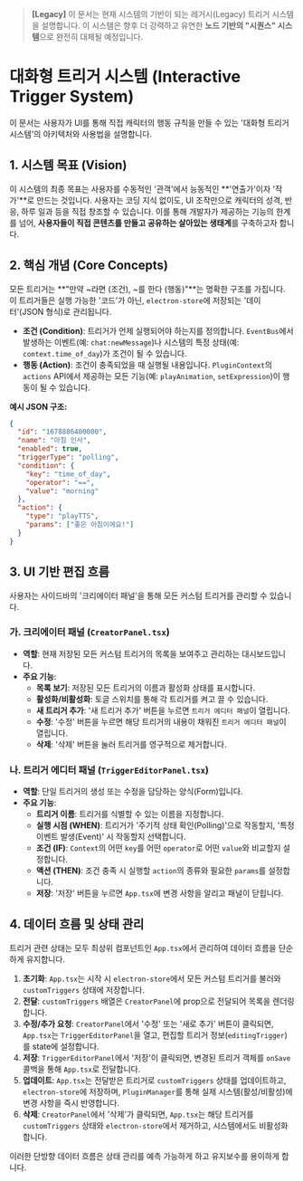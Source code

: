 > **[Legacy]** 이 문서는 현재 시스템의 기반이 되는 레거시(Legacy) 트리거 시스템을 설명합니다. 이 시스템은 향후 더 강력하고 유연한 **노드 기반의 "시퀀스" 시스템**으로 완전히 대체될 예정입니다.

# 대화형 트리거 시스템 (Interactive Trigger System)

이 문서는 사용자가 UI를 통해 직접 캐릭터의 행동 규칙을 만들 수 있는 '대화형 트리거 시스템'의 아키텍처와 사용법을 설명합니다.

## 1. 시스템 목표 (Vision)

이 시스템의 최종 목표는 사용자를 수동적인 '관객'에서 능동적인 **'연출가'이자 '작가'**로 만드는 것입니다. 사용자는 코딩 지식 없이도, UI 조작만으로 캐릭터의 성격, 반응, 하루 일과 등을 직접 창조할 수 있습니다. 이를 통해 개발자가 제공하는 기능의 한계를 넘어, **사용자들이 직접 콘텐츠를 만들고 공유하는 살아있는 생태계**를 구축하고자 합니다.

## 2. 핵심 개념 (Core Concepts)

모든 트리거는 **"만약 ~라면 (조건), ~를 한다 (행동)"**는 명확한 구조를 가집니다. 이 트리거들은 실행 가능한 '코드'가 아닌, `electron-store`에 저장되는 '데이터'(JSON 형식)로 관리됩니다.

-   **조건 (Condition)**: 트리거가 언제 실행되어야 하는지를 정의합니다. `EventBus`에서 발생하는 이벤트(예: `chat:newMessage`)나 시스템의 특정 상태(예: `context.time_of_day`)가 조건이 될 수 있습니다.
-   **행동 (Action)**: 조건이 충족되었을 때 실행될 내용입니다. `PluginContext`의 `actions` API에서 제공하는 모든 기능(예: `playAnimation`, `setExpression`)이 행동이 될 수 있습니다.

**예시 JSON 구조:**
```json
{
  "id": "1678886400000",
  "name": "아침 인사",
  "enabled": true,
  "triggerType": "polling",
  "condition": {
    "key": "time_of_day",
    "operator": "==",
    "value": "morning"
  },
  "action": {
    "type": "playTTS",
    "params": ["좋은 아침이에요!"]
  }
}
```

## 3. UI 기반 편집 흐름

사용자는 사이드바의 '크리에이터 패널'을 통해 모든 커스텀 트리거를 관리할 수 있습니다.

### 가. 크리에이터 패널 (`CreatorPanel.tsx`)

-   **역할**: 현재 저장된 모든 커스텀 트리거의 목록을 보여주고 관리하는 대시보드입니다.
-   **주요 기능**:
    -   **목록 보기**: 저장된 모든 트리거의 이름과 활성화 상태를 표시합니다.
    -   **활성화/비활성화**: 토글 스위치를 통해 각 트리거를 켜고 끌 수 있습니다.
    -   **새 트리거 추가**: '새 트리거 추가' 버튼을 누르면 `트리거 에디터 패널`이 열립니다.
    -   **수정**: '수정' 버튼을 누르면 해당 트리거의 내용이 채워진 `트리거 에디터 패널`이 열립니다.
    -   **삭제**: '삭제' 버튼을 눌러 트리거를 영구적으로 제거합니다.

### 나. 트리거 에디터 패널 (`TriggerEditorPanel.tsx`)

-   **역할**: 단일 트리거의 생성 또는 수정을 담당하는 양식(Form)입니다.
-   **주요 기능**:
    -   **트리거 이름**: 트리거를 식별할 수 있는 이름을 지정합니다.
    -   **실행 시점 (WHEN)**: 트리거가 '주기적 상태 확인(Polling)'으로 작동할지, '특정 이벤트 발생(Event)' 시 작동할지 선택합니다.
    -   **조건 (IF)**: `Context`의 어떤 `key`를 어떤 `operator`로 어떤 `value`와 비교할지 설정합니다.
    -   **액션 (THEN)**: 조건 충족 시 실행할 `action`의 종류와 필요한 `params`를 설정합니다.
    -   **저장**: '저장' 버튼을 누르면 `App.tsx`에 변경 사항을 알리고 패널이 닫힙니다.

## 4. 데이터 흐름 및 상태 관리

트리거 관련 상태는 모두 최상위 컴포넌트인 `App.tsx`에서 관리하여 데이터 흐름을 단순하게 유지합니다.

1.  **초기화**: `App.tsx`는 시작 시 `electron-store`에서 모든 커스텀 트리거를 불러와 `customTriggers` 상태에 저장합니다.
2.  **전달**: `customTriggers` 배열은 `CreatorPanel`에 prop으로 전달되어 목록을 렌더링합니다.
3.  **수정/추가 요청**: `CreatorPanel`에서 '수정' 또는 '새로 추가' 버튼이 클릭되면, `App.tsx`는 `TriggerEditorPanel`을 열고, 편집할 트리거 정보(`editingTrigger`)를 state에 설정합니다.
4.  **저장**: `TriggerEditorPanel`에서 '저장'이 클릭되면, 변경된 트리거 객체를 `onSave` 콜백을 통해 `App.tsx`로 전달합니다.
5.  **업데이트**: `App.tsx`는 전달받은 트리거로 `customTriggers` 상태를 업데이트하고, `electron-store`에 저장하며, `PluginManager`를 통해 실제 시스템(활성/비활성)에 변경 사항을 즉시 반영합니다.
6.  **삭제**: `CreatorPanel`에서 '삭제'가 클릭되면, `App.tsx`는 해당 트리거를 `customTriggers` 상태와 `electron-store`에서 제거하고, 시스템에서도 비활성화합니다.

이러한 단방향 데이터 흐름은 상태 관리를 예측 가능하게 하고 유지보수를 용이하게 합니다.
